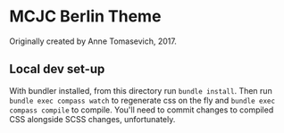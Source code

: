 # MCJC Berlin Theme

Originally created by Anne Tomasevich, 2017.

## Local dev set-up

With bundler installed, from this directory run `bundle install`. 
Then run `bundle exec compass watch` to regenerate css on the fly
and `bundle exec compass compile` to compile. You'll need to commit
changes to compiled CSS alongside SCSS changes, unfortunately.
